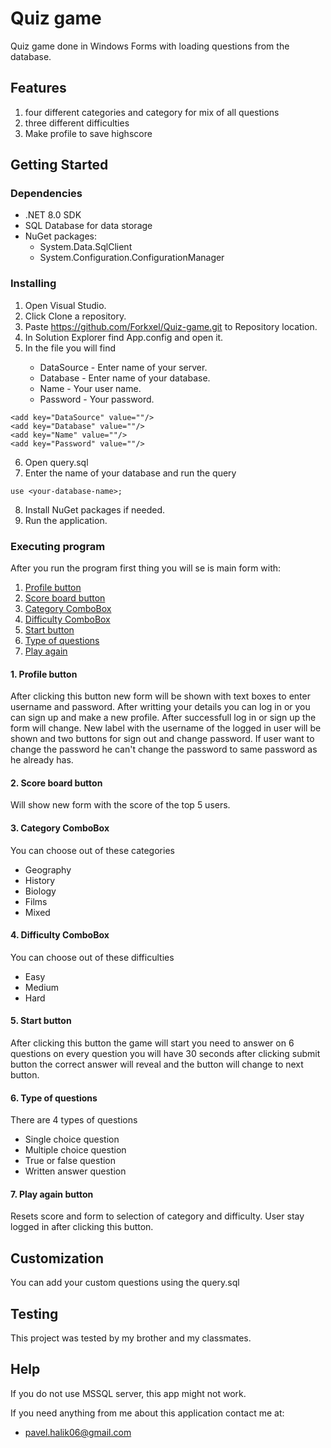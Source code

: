 # Quiz game

Quiz game done in Windows Forms with loading questions from the database.

## Features

1. four different categories and category for mix of all questions
2. three different difficulties
3. Make profile to save highscore

## Getting Started

### Dependencies

<ul>
    <li>.NET 8.0 SDK</li>
    <li>SQL Database for data storage</li>
    <li>
        NuGet packages:
        <ul>
            <li>System.Data.SqlClient</li>
            <li>System.Configuration.ConfigurationManager</li>
        </ul>
    </li>
</ul>

### Installing

1. Open Visual Studio.
2. Click Clone a repository.
3. Paste https://github.com/Forkxel/Quiz-game.git to Repository location.
4. In Solution Explorer find App.config and open it.
5. In the file you will find
<ul>
    <ul>
        <li>DataSource - Enter name of your server.</li>
        <li>Database - Enter name of your database.</li>
        <li>Name - Your user name.</li>
        <li>Password - Your password.</li>
    </ul>
</ul>

```
<add key="DataSource" value=""/>
<add key="Database" value=""/>
<add key="Name" value=""/>
<add key="Password" value=""/>
```
6. Open query.sql
7. Enter the name of your database and run the query
```
use <your-database-name>;
```
8. Install NuGet packages if needed.
9. Run the application.

### Executing program

After you run the program first thing you will se is main form with:

<ol>
    <li><a href="#1-profile-button">Profile button</a></li>
    <li><a href="#2-score-board-button">Score board button</a></li>
    <li><a href="#3-category-combobox">Category ComboBox</a></li>
    <li><a href="#4-difficulty-combobox">Difficulty ComboBox</a></li>
    <li><a href="#5-start-button">Start button</a></li>
    <li><a href="#6-type-of-questions">Type of questions</a></li>
    <li><a href="#7-play-again">Play again</a></li>
</ol>
 
#### 1. Profile button

After clicking this button new form will be shown with text boxes to enter username and password. After writting your details you can log in or you can sign up and make a new profile. After successfull log in or sign up the form will change. New label with the username of the logged in user will be shown and two buttons for sign out and change password. If user want to change the password he can't change the password to same password as he already has.

#### 2. Score board button

Will show new form with the score of the top 5 users.

#### 3. Category ComboBox

You can choose out of these categories
<ul>
    <li>Geography</li>
    <li>History</li>
    <li>Biology</li>
    <li>Films</li>
    <li>Mixed</li>
</ul>

#### 4. Difficulty ComboBox

You can choose out of these difficulties
<ul>
    <li>Easy</li>
    <li>Medium</li>
    <li>Hard</li>
</ul>

#### 5. Start button

After clicking this button the game will start you need to answer on 6 questions on every question you will have 30 seconds after clicking submit button the correct answer will reveal and the button will change to next button.

#### 6. Type of questions

There are 4 types of questions
<ul>
    <li>Single choice question</li>
    <li>Multiple choice question</li>
    <li>True or false question</li>
    <li>Written answer question</li>
</ul>

#### 7. Play again button

Resets score and form to selection of category and difficulty. User stay logged in after clicking this button.

## Customization

You can add your custom questions using the query.sql 

## Testing

This project was tested by my brother and my classmates.

## Help

If you do not use MSSQL server, this app might not work.

If you need anything from me about this application contact me at:
* pavel.halik06@gmail.com
